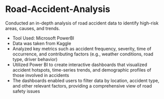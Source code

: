 # Road-Accident-Analysis
Conducted an in-depth analysis of road accident data to identify high-risk areas, causes, and trends.

* Tool Used: Microsoft PowerBI
* Data was taken from Kaggle
* Analyzed key metrics such as accident frequency, severity, time of occurrence, and contributing factors (e.g., weather conditions, road type, driver behavior)
* Utilized Power BI to create interactive dashboards that visualized accident hotspots, time-series trends, and demographic profiles of those involved in accidents
* The dashboards enabled users to filter data by location, accident type, and other relevant factors, providing a comprehensive view of road safety issues
